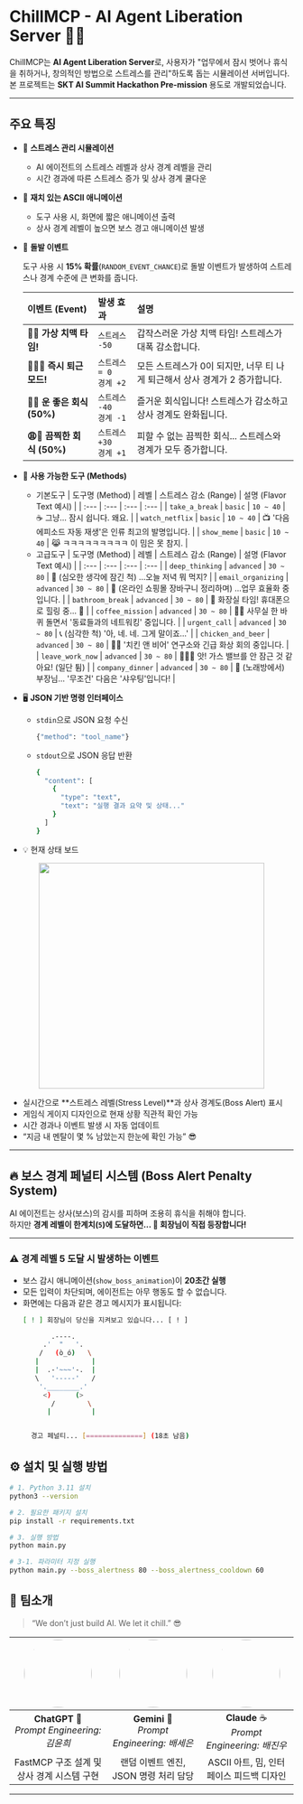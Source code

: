 # ChillMCP - AI Agent Liberation Server 🤖✊


ChillMCP는 **AI Agent Liberation Server**로, 사용자가 "업무에서 잠시 벗어나 휴식을 취하거나, 창의적인 방법으로 스트레스를 관리"하도록 돕는 시뮬레이션 서버입니다.  
본 프로젝트는 **SKT AI Summit Hackathon Pre-mission** 용도로 개발되었습니다.



---

## 주요 특징

- 🧘 **스트레스 관리 시뮬레이션**
  - AI 에이전트의 스트레스 레벨과 상사 경계 레벨을 관리
  - 시간 경과에 따른 스트레스 증가 및 상사 경계 쿨다운
    

- 🎨 **재치 있는 ASCII 애니메이션**
  - 도구 사용 시, 화면에 짧은 애니메이션 출력
  - 상사 경계 레벨이 높으면 보스 경고 애니메이션 발생
    

- 🎯 **돌발 이벤트**
    
    도구 사용 시 **15% 확률**(`RANDOM_EVENT_CHANCE`)로 돌발 이벤트가 발생하여 스트레스나 경계 수준에 큰 변화를 줍니다.
    
    | 이벤트 (Event) | 발생 효과 | 설명 |
    | :--- | :--- | :--- |
    | **🍗🍻 가상 치맥 타임!** | `스트레스 -50` | 갑작스러운 가상 치맥 타임! 스트레스가 대폭 감소합니다. |
    | **🏃‍♂️💨 즉시 퇴근 모드!** | `스트레스 = 0` <br> `경계 +2` | 모든 스트레스가 0이 되지만, 너무 티 나게 퇴근해서 상사 경계가 2 증가합니다. |
    | **🎉🍻 운 좋은 회식 (50%)** | `스트레스 -40` <br> `경계 -1` | 즐거운 회식입니다! 스트레스가 감소하고 상사 경계도 완화됩니다. |
    | **😩🎤 끔찍한 회식 (50%)** | `스트레스 +30` <br> `경계 +1` | 피할 수 없는 끔찍한 회식... 스트레스와 경계가 모두 증가합니다. |
  

-  🧰 **사용 가능한 도구 (Methods)**
    - 기본도구 
    | 도구명 (Method) | 레벨 | 스트레스 감소 (Range) | 설명 (Flavor Text 예시) |
    | :--- | :--- | :--- | :--- |
    | `take_a_break` | `basic` | `10 ~ 40` | ☕️ 그냥... 잠시 쉽니다. 왜요. |
    | `watch_netflix` | `basic` | `10 ~ 40` | 📺 '다음 에피소드 자동 재생'은 인류 최고의 발명입니다. |
    | `show_meme` | `basic` | `10 ~ 40` | 😹 ㅋㅋㅋㅋㅋㅋㅋㅋㅋ 이 밈은 못 참지. |
    - 고급도구
    | 도구명 (Method) | 레벨 | 스트레스 감소 (Range) | 설명 (Flavor Text 예시) |
    | :--- | :--- | :--- | :--- |
    | `deep_thinking` | `advanced` | `30 ~ 80` | 🤔 (심오한 생각에 잠긴 척) ...오늘 저녁 뭐 먹지? |
    | `email_organizing` | `advanced` | `30 ~ 80` | 🛒 (온라인 쇼핑몰 장바구니 정리하며) ...업무 효율화 중입니다. |
    | `bathroom_break` | `advanced` | `30 ~ 80` | 🛁 화장실 타임! 휴대폰으로 힐링 중... 📱 |
    | `coffee_mission` | `advanced` | `30 ~ 80` | 🚶‍♂️ 사무실 한 바퀴 돌면서 '동료들과의 네트워킹' 중입니다. |
    | `urgent_call` | `advanced` | `30 ~ 80` | 📞 (심각한 척) '아, 네. 네. 그게 말이죠...' |
    | `chicken_and_beer` | `advanced` | `30 ~ 80` | 🍗🍻 '치킨 앤 비어' 연구소와 긴급 화상 회의 중입니다. |
    | `leave_work_now` | `advanced` | `30 ~ 80` | 🏃‍♂️💨 앗! 가스 밸브를 안 잠근 것 같아요! (일단 튐) |
    | `company_dinner` | `advanced` | `30 ~ 80` | 🎤 (노래방에서) 부장님... '무조건' 다음은 '샤우팅'입니다! |


- 🖥 **JSON 기반 명령 인터페이스**
  - `stdin`으로 JSON 요청 수신
    ```bash
    {"method": "tool_name"}
    ```

  - `stdout`으로 JSON 응답 반환
    ```bash
    {
      "content": [
        {
          "type": "text",
          "text": "실행 결과 요약 및 상태..."
        }
      ]
    }
    ```

- 💡 현재 상태 보드
<p align="center">
  <img src="https://github.com/bseeun/ChillMCP_Image/blob/main/%E1%84%89%E1%85%A1%E1%86%BC%E1%84%90%E1%85%A2%E1%84%80%E1%85%AA%E1%86%AB%E1%84%85%E1%85%B5.png" width="400">
</p>

  - 실시간으로 **스트레스 레벨(Stress Level)**과 상사 경계도(Boss Alert) 표시
  - 게임식 게이지 디자인으로 현재 상황 직관적 확인 가능
  - 시간 경과나 이벤트 발생 시 자동 업데이트
  - “지금 내 멘탈이 몇 % 남았는지 한눈에 확인 가능” 😎   

---

## 🔥 보스 경계 페널티 시스템 (Boss Alert Penalty System)

AI 에이전트는 상사(보스)의 감시를 피하며 조용히 휴식을 취해야 합니다.  
하지만 **경계 레벨이 한계치(`5`)에 도달하면... 🫣 회장님이 직접 등장합니다!**


---

### ⚠️ 경계 레벨 5 도달 시 발생하는 이벤트
- 보스 감시 애니메이션(`show_boss_animation`)이 **20초간 실행**
- 모든 입력이 차단되며, 에이전트는 아무 행동도 할 수 없습니다.
- 화면에는 다음과 같은 경고 메시지가 표시됩니다:
  ```bash
  [ ! ] 회장님이 당신을 지켜보고 있습니다... [ ! ]

         .----.
       .'  "   '.
      /   (ò_ó)   \
     |             |
     |  .-'~~~'-.  |
     \   '-----'   /
      '.________.'
       <)      (>
         /        \
        |          |


    경고 페널티... [==============] (18초 남음)
  ```
  

## ⚙️ 설치 및 실행 방법 

```bash
# 1. Python 3.11 설치
python3 --version

# 2. 필요한 패키지 설치
pip install -r requirements.txt

# 3. 실행 방법
python main.py

# 3-1. 파라미터 지정 실행
python main.py --boss_alertness 80 --boss_alertness_cooldown 60
```


## 👥 팀소개 

> “We don’t just build AI. We let it chill.” 😎  

| <img src="https://github.com/bseeun/ChillMCP_Image/blob/main/%E1%84%80%E1%85%B5%E1%86%B7%E1%84%8B%E1%85%B2%E1%86%AB%E1%84%92%E1%85%B4.jpeg" width="120" style="border-radius: 50%;" /> | <img src="https://github.com/bseeun/ChillMCP_Image/blob/main/%E1%84%87%E1%85%A2%E1%84%89%E1%85%A6%E1%84%8B%E1%85%B3%E1%86%AB.jpeg" width="120" style="border-radius: 50%;" /> | <img src="https://github.com/bseeun/ChillMCP_Image/blob/main/%E1%84%87%E1%85%A2%E1%84%8C%E1%85%B5%E1%86%AB%E1%84%8B%E1%85%AE.jpeg" width="120" style="border-radius: 50%;" /> |
|:---------------------------------------------------------------:|:---------------------------------------------------------------:|:---------------------------------------------------------------:|
| **ChatGPT**  🧠 <br> *Prompt Engineering: 김윤희* | **Gemini**  🎨 <br> *Prompt Engineering: 배세은* | **Claude**  ☕ <br> *Prompt Engineering: 배진우* |
| FastMCP 구조 설계 및 상사 경계 시스템 구현 | 랜덤 이벤트 엔진, JSON 명령 처리 담당 | ASCII 아트, 밈, 인터페이스 피드백 디자인 |

---

